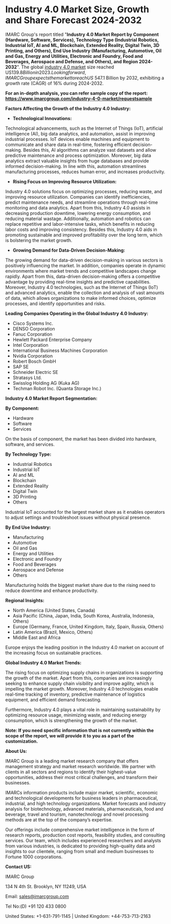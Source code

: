 ﻿# **Industry 4.0 Market Size, Growth and Share Forecast 2024-2032**
IMARC Group's report titled "**Industry 4.0 Market Report by Component (Hardware, Software, Services), Technology Type (Industrial Robotics, Industrial IoT, AI and ML, Blockchain, Extended Reality, Digital Twin, 3D Printing, and Others), End Use Industry (Manufacturing, Automotive, Oil and Gas, Energy and Utilities, Electronic and Foundry, Food and Beverages, Aerospace and Defense, and Others), and Region 2024-2032**". The global [industry 4.0 market](https://www.imarcgroup.com/industry-4-0-market) size reached US$ 139.8 Billion in 2023. Looking forward, IMARC Group expects the market to reach US$ 547.1 Billion by 2032, exhibiting a growth rate (CAGR) of 16% during 2024-2032.

**For an in-depth analysis, you can refer sample copy of the report: <https://www.imarcgroup.com/industry-4-0-market/requestsample>**

**Factors Affecting the Growth of the Industry 4.0 Industry:**

- **Technological Innovations:**

Technological advancements, such as the Internet of Things (IoT), artificial intelligence (AI), big data analytics, and automation, assist in improving industrial processes. IoT devices enable machines and equipment to communicate and share data in real-time, fostering efficient decision-making. Besides this, AI algorithms can analyze vast datasets and allow predictive maintenance and process optimization. Moreover, big data analytics extract valuable insights from huge databases and provide informed decision-making. In line with this, automation streamlines manufacturing processes, reduces human error, and increases productivity.

- **Rising Focus on Improving Resource Utilization:**

Industry 4.0 solutions focus on optimizing processes, reducing waste, and improving resource utilization. Companies can identify inefficiencies, predict maintenance needs, and streamline operations through real-time monitoring and data analytics. Apart from this, Industry 4.0 assists in decreasing production downtime, lowering energy consumption, and reducing material wastage. Additionally, automation and robotics can replace repetitive and labor-intensive tasks, which benefits in reducing labor costs and improving consistency. Besides this, Industry 4.0 aids in promoting sustainable and improved profitability over the long term, which is bolstering the market growth.

- **Growing Demand for Data-Driven Decision-Making:**

The growing demand for data-driven decision-making in various sectors is positively influencing the market. In addition, companies operate in dynamic environments where market trends and competitive landscapes change rapidly. Apart from this, data-driven decision-making offers a competitive advantage by providing real-time insights and predictive capabilities. Moreover, Industry 4.0 technologies, such as the Internet of Things (IoT) and advanced analytics, enable the collection and analysis of vast amounts of data, which allows organizations to make informed choices, optimize processes, and identify opportunities and risks.

**Leading Companies Operating in the Global Industry 4.0 Industry:**

- Cisco Systems Inc.
- DENSO Corporation
- Fanuc Corporation
- Hewlett Packard Enterprise Company
- Intel Corporation
- International Business Machines Corporation
- Nvidia Corporation
- Robert Bosch GmbH
- SAP SE
- Schneider Electric SE
- Stratasys Ltd.
- Swisslog Holding AG (Kuka AG)
- Techman Robot Inc. (Quanta Storage Inc.)

**Industry 4.0 Market Report Segmentation:**

**By Component:**

- Hardware
- Software
- Services

On the basis of component, the market has been divided into hardware, software, and services.    

**By Technology Type:**

- Industrial Robotics
- Industrial IoT
- AI and ML
- Blockchain
- Extended Reality
- Digital Twin
- 3D Printing
- Others

Industrial IoT accounted for the largest market share as it enables operators to adjust settings and troubleshoot issues without physical presence.

**By End Use Industry:**

- Manufacturing
- Automotive
- Oil and Gas
- Energy and Utilities
- Electronic and Foundry
- Food and Beverages
- Aerospace and Defense
- Others

Manufacturing holds the biggest market share due to the rising need to reduce downtime and enhance productivity.       

**Regional Insights:**

- North America (United States, Canada)
- Asia Pacific (China, Japan, India, South Korea, Australia, Indonesia, Others)
- Europe (Germany, France, United Kingdom, Italy, Spain, Russia, Others)
- Latin America (Brazil, Mexico, Others)
- Middle East and Africa

Europe enjoys the leading position in the Industry 4.0 market on account of the increasing focus on sustainable practices.

**Global Industry 4.0 Market Trends:**

The rising focus on optimizing supply chains in organizations is supporting the growth of the market. Apart from this, companies are increasingly seeking to enhance supply chain visibility and improve agility, which is impelling the market growth. Moreover, Industry 4.0 technologies enable real-time tracking of inventory, predictive maintenance of logistics equipment, and efficient demand forecasting.

Furthermore, Industry 4.0 plays a vital role in maintaining sustainability by optimizing resource usage, minimizing waste, and reducing energy consumption, which is strengthening the growth of the market.

**Note: If you need specific information that is not currently within the scope of the report, we will provide it to you as a part of the customization.**

**About Us:**

IMARC Group is a leading market research company that offers management strategy and market research worldwide. We partner with clients in all sectors and regions to identify their highest-value opportunities, address their most critical challenges, and transform their businesses.

IMARCs information products include major market, scientific, economic and technological developments for business leaders in pharmaceutical, industrial, and high technology organizations. Market forecasts and industry analysis for biotechnology, advanced materials, pharmaceuticals, food and beverage, travel and tourism, nanotechnology and novel processing methods are at the top of the company’s expertise.

Our offerings include comprehensive market intelligence in the form of research reports, production cost reports, feasibility studies, and consulting services. Our team, which includes experienced researchers and analysts from various industries, is dedicated to providing high-quality data and insights to our clientele, ranging from small and medium businesses to Fortune 1000 corporations.

**Contact US:**

IMARC Group

134 N 4th St. Brooklyn, NY 11249, USA

Email: sales@imarcgroup.com

Tel No:(D) +91 120 433 0800

United States: +1-631-791-1145 | United Kingdom: +44-753-713-2163
